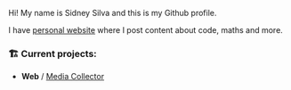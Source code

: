 Hi! My name is Sidney Silva and this is my Github profile.

I have [personal website](https://sxdny.dev) where I post content about code, maths and more.

### 🏗️ Current projects:

- **Web** / [Media Collector](https://github.com/sxdny/media-collector)
  
